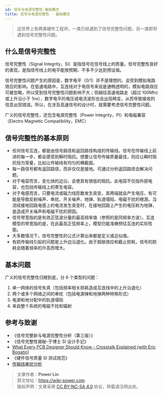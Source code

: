 ```yaml
---
id: 信号与电源完整性-基础概念
title: 信号与电源完整性 - 基础概念
---
```


> 这世界上有两类硬件工程师，一类已经遇到了信号完整性问题，另一类即将遇到信号完整性问题。

## 什么是信号完整性

信号完整性（Signal Integrity，SI）是指信号在信号线上的质量。信号完整性良好的表现，是指信号线上的电平能按预期、不多不少达到预设值。

信号完整性问题产生的原因是，数字电平（0/1）并不是理想的，会受到模拟电路效应的影响。在低速电路中，互连线对于电信号来说是通畅透明的，模拟电路效应可被忽略，所以受到信号完整性问题影响不大；但越往高速电路走（超过 100Mhz 或上升沿小于 1ns），数字电平的电压或电流波形也会出现畸变，从而导致接收的信息出现错误。所以，在涉及高速信号的设计时，就需要考虑信号完整性问题。

广义的信号完整性，还包含电源完整性（Power Integrity，PI）和电磁兼容（Electro Magnetic Compatibility，EMC）

## 信号完整性的基本原则

- 任何信号互连，都是由信号路径和返回路径构成的传输线。信号在传输线上前进的每一步，都会感受到瞬时阻抗。想要让信号传输质量最佳，则应让瞬时阻抗恒为常量，比如让传输线有均匀的横截面。
- 每一路信号都有返回路径，而非仅仅是接地。可通过分析返回路径去解决问题。
- 对于电容而言，变化快的边沿，会使其有很低的阻抗。此电容不仅指外部电容，也包括传输线上的寄生电容。
- 对于电感而言，只要电流或磁力线匝数发生突变，其两端就会产生电压，有可能是导致反射噪声、串扰、开关噪声、地弹、轨道塌陷、电磁干扰的根源。当流经接地回路电感上的电流发生突变时，在接地回路上产生的电压称为地弹，是造成开关噪声和电磁干扰的原因。
- 信号带宽指的是有效正弦波分量的最高频率值（参照的是同频率方波）。互连模型的带宽指的是，在此最高正弦频率上，模型仍能准确预估互连的实际性能。
- 大多数情况下，信号完整性的公式计算出来都是定义或近似值。
- 有损传输线引起的问题是上升边沿退化。由于趋肤效应和截止损耗，信号的损耗会随着频率的升高而增大。

## 基本问题

广义的信号完整性归根到底，分 6 个类型的问题：

1. 单一网络的信号失真（包括频率相关损耗造成互连线中的上升沿退化）
2. 两个或多个网络之间的串扰（包括电源弹和地弹两种特殊形式）
3. 电源和地分配中的轨道塌陷
4. 来自整个系统的电磁干扰和辐射

## 参考与致谢

- 《信号完整新与电源完整性分析（第三版）》
- 《信号完整性揭秘-于博士 SI 设计手记》
- [What Every PCB Designer Should Know - Crosstalk Explained (with Eric Bogatin)](https://www.youtube.com/watch?v=EF7SxgcDfCo)
- 《硬件信号质量 SI 测试规范》
- [传输线串扰分析](https://blog.csdn.net/weixin_40877615/article/details/95329866)

> 文章作者：**Power Lin**  
> 原文地址：<https://wiki-power.com>  
> 版权声明：文章采用 [CC BY-NC-SA 4.0](https://creativecommons.org/licenses/by/4.0/deed.zh) 协议，转载请注明出处。
